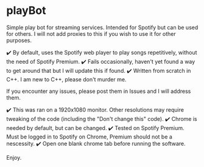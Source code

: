 # playBot
Simple play bot for streaming services. Intended for Spotify but can be used for others. I will not add proxies to this if you wish to use it for other purposes.

✔️ By default, uses the Spotify web player to play songs repetitively, without the need of Spotify Premium.
✔️ Fails occasionally, haven't yet found a way to get around that but I will update this if found.
✔️ Written from scratch in C++. I am new to C++, please don't murder me.

If you encounter any issues, please post them in Issues and I will address them.

✔️ This was ran on a 1920x1080 monitor. Other resolutions may require tweaking of the code (including the "Don't change this" code).
✔️ Chrome is needed by default, but can be changed.
✔️ Tested on Spotify Premium. Must be logged in to Spotify on Chrome, Premium should not be a nescessity.
✔️ Open one blank chrome tab before running the software.

Enjoy.
